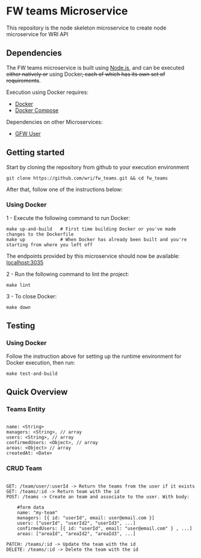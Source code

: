 # FW teams Microservice
 
This repository is the node skeleton microservice to create node microservice for WRI API

## Dependencies

The FW teams microservice is built using [Node.js](https://nodejs.org/en/), and can be executed ~~either natively or~~ using Docker~~, each of which has its own set of requirements~~.

Execution using Docker requires:
- [Docker](https://www.docker.com/)
- [Docker Compose](https://docs.docker.com/compose/)

Dependencies on other Microservices:
- [GFW User](https://github.com/gfw-api/gfw-user-api/)

## Getting started

Start by cloning the repository from github to your execution environment

```
git clone https://github.com/wri/fw_teams.git && cd fw_teams
```

After that, follow one of the instructions below:

### Using Docker

1 - Execute the following command to run Docker:

```shell
make up-and-build   # First time building Docker or you've made changes to the Dockerfile
make up             # When Docker has already been built and you're starting from where you left off
```

The endpoints provided by this microservice should now be available: [localhost:3035](http://localhost:3035)

2 - Run the following command to lint the project:

```shell
make lint
```

3 - To close Docker:

```shell
make down
```

## Testing

### Using Docker

Follow the instruction above for setting up the runtime environment for Docker execution, then run:
```shell
make test-and-build
```

## Quick Overview

### Teams Entity

```

name: <String>
managers: <String>, // array
users: <String>, // array
confirmedUsers: <Object>, // array
areas: <Object> // array
createdAt: <Date>

```

### CRUD Team

```

GET: /team/user/:userId -> Return the teams from the user if it exists
GET: /teams/:id -> Return team with the id
POST: /teams -> Create an team and associate to the user. With body:

    #form data
    name: "my-team"
    managers: [{ id: "userId", email: user@email.com }]
    users: ["userId", "userId2", "userId3", ...]
    confirmedUsers: [{ id: "userId", email: "user@email.com" } , ...]
    areas: ["areaId", "areaId2", "areaId3", ...]

PATCH: /teams/:id -> Update the team with the id
DELETE: /teams/:id -> Delete the team with the id

```

